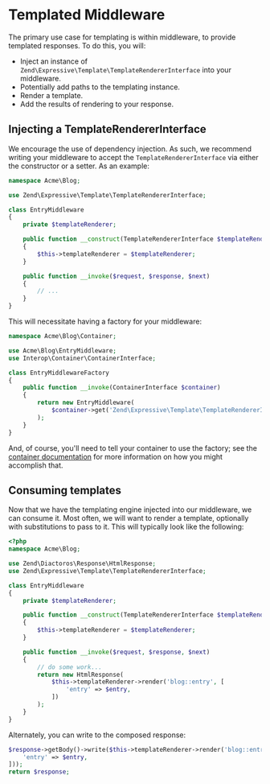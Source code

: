 # Templated Middleware

The primary use case for templating is within middleware, to provide templated
responses. To do this, you will:

- Inject an instance of `Zend\Expressive\Template\TemplateRendererInterface` into your
  middleware.
- Potentially add paths to the templating instance.
- Render a template.
- Add the results of rendering to your response.

## Injecting a TemplateRendererInterface

We encourage the use of dependency injection. As such, we recommend writing your
middleware to accept the `TemplateRendererInterface` via either the constructor or a
setter. As an example:

```php
namespace Acme\Blog;

use Zend\Expressive\Template\TemplateRendererInterface;

class EntryMiddleware
{
    private $templateRenderer;

    public function __construct(TemplateRendererInterface $templateRenderer)
    {
        $this->templateRenderer = $templateRenderer;
    }

    public function __invoke($request, $response, $next)
    {
        // ...
    }
}
```

This will necessitate having a factory for your middleware:

```php
namespace Acme\Blog\Container;

use Acme\Blog\EntryMiddleware;
use Interop\Container\ContainerInterface;

class EntryMiddlewareFactory
{
    public function __invoke(ContainerInterface $container)
    {
        return new EntryMiddleware(
            $container->get('Zend\Expressive\Template\TemplateRendererInterface')
        );
    }
}
```

And, of course, you'll need to tell your container to use the factory; see the
[container documentation](../container/intro.md) for more information on how you
might accomplish that.

## Consuming templates

Now that we have the templating engine injected into our middleware, we can
consume it. Most often, we will want to render a template, optionally with
substitutions to pass to it. This will typically look like the following:

```php
<?php
namespace Acme\Blog;

use Zend\Diactoros\Response\HtmlResponse;
use Zend\Expressive\Template\TemplateRendererInterface;

class EntryMiddleware
{
    private $templateRenderer;

    public function __construct(TemplateRendererInterface $templateRenderer)
    {
        $this->templateRenderer = $templateRenderer;
    }

    public function __invoke($request, $response, $next)
    {
        // do some work...
        return new HtmlResponse(
            $this->templateRenderer->render('blog::entry', [
                'entry' => $entry,
            ])
        );
    }
}
```

Alternately, you can write to the composed response:

```php
$response->getBody()->write($this->templateRenderer->render('blog::entry', [
    'entry' => $entry,
]));
return $response;
```
